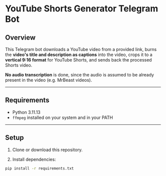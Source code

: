 # YouTube Shorts Generator Telegram Bot

## Overview

This Telegram bot downloads a YouTube video from a provided link, burns the **video's title and description as captions** into the video, crops it to a **vertical 9:16 format** for YouTube Shorts, and sends back the processed Shorts video.

**No audio transcription** is done, since the audio is assumed to be already present in the video (e.g. MrBeast videos).

---

## Requirements

- Python 3.11.13
- `ffmpeg` installed on your system and in your PATH

---

## Setup

1. Clone or download this repository.

2. Install dependencies:

```bash
pip install -r requirements.txt
